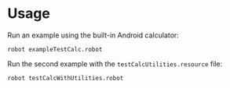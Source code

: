 #  Usage

Run an example using the built-in Android calculator:

`robot exampleTestCalc.robot`

Run the second example with the `testCalcUtilities.resource` file:

`robot testCalcWithUtilities.robot`
